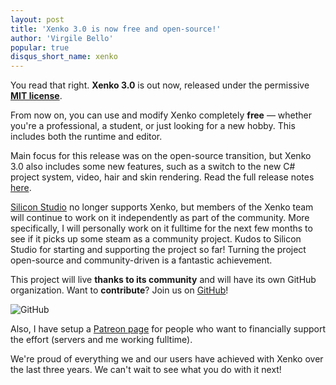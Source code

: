 ```yaml
---
layout: post
title: 'Xenko 3.0 is now free and open-source!'
author: 'Virgile Bello'
popular: true
disqus_short_name: xenko
---
```


You read that right. <b>Xenko 3.0</b> is out now, released under the permissive <b><a href="https://opensource.org/licenses/MIT">MIT license</a></b>. 

From now on, you can use and modify Xenko completely <b>free</b> — whether you're a professional, a student, or just looking for a new hobby. This includes both the runtime and editor.

Main focus for this release was on the open-source transition, but Xenko 3.0 also includes some new features, such as a switch to the new C# project system, video, hair and skin rendering.
Read the full release notes [here](https://doc.stride3d.net/3.0/en/ReleaseNotes/ReleaseNotes.html).

<a href="https://www.siliconstudio.co.jp/en">Silicon Studio</a> no longer supports Xenko, but members of the Xenko team will continue to work on it independently as part of the community. More specifically, I will personally work on it fulltime for the next few months to see if it picks up some steam as a community project. Kudos to Silicon Studio for starting and supporting the project so far! Turning the project open-source and community-driven is a fantastic achievement.

This project will live <b>thanks to its community</b> and will have its own GitHub organization. Want to <b>contribute</b>? Join us on [GitHub](https://github.com/xenko3d/xenko/)!

![GitHub](/images/blog/2018-06-14-xenko-opensource-mit/github.png)

Also, I have setup a [Patreon page](https://www.patreon.com/xenko) for people who want to financially support the effort (servers and me working fulltime).

We're proud of everything we and our users have achieved with Xenko over the last three years. We can't wait to see what you do with it next!